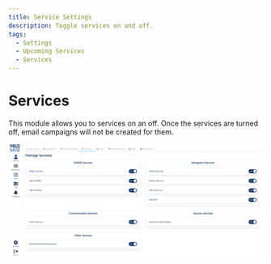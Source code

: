 ```yaml
---
title: Service Settings
description: Toggle services on and off.
tags:
  - Settings
  - Upcoming Services
  - Services
---
```


# Services

This module allows you to services on an off. Once the services are turned off, email campaigns will not be created for them.

![Services](./images/services.png)
